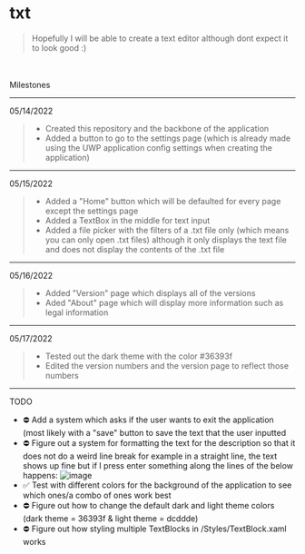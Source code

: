 # txt

> Hopefully I will be able to create a text editor although dont expect it to look good :)
<br>
<br>
Milestones

-------------------------------------------------

05/14/2022
>  - Created this repository and the backbone of the application<br>
>  - Added a button to go to the settings page (which is already made using the UWP application config settings when creating the application)

-------------------------------------------------

05/15/2022
>  - Added a "Home" button which will be defaulted for every page except the settings page<br> 
>  - Added a TextBox in the middle for text input <br>
>  - Added a file picker with the filters of a .txt file only (which means you can only open .txt files) although it only displays the text file and does not display the contents of the .txt file 

-------------------------------------------------

05/16/2022
> - Added "Version" page which displays all of the versions
> - Aded "About" page which will display more information such as legal information

-------------------------------------------------

05/17/2022
> - Tested out the dark theme with the color #36393f
> - Edited the version numbers and the version page to reflect those numbers

-------------------------------------------------

TODO
 - ⛔ Add a system which asks if the user wants to exit the application (most likely with a "save" button to save the text that the user inputted
 - ⛔ Figure out a system for formatting the text for the description so that it does not do a weird line break for example in a straight line, the text shows up fine but if I press enter something along the lines of the below happens:
![image](https://user-images.githubusercontent.com/92825997/168715041-705e2b50-0078-43bb-ad87-9479b2ef5dfb.png)
 - :white_check_mark: Test with different colors for the background of the application to see which ones/a combo of ones work best
 - ⛔ Figure out how to change the default dark and light theme colors (dark theme = 36393f & light theme = dcddde)
 - ⛔ Figure out how styling multiple TextBlocks in /Styles/TextBlock.xaml works
